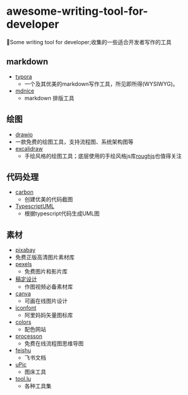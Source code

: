 # awesome-writing-tool-for-developer
🔧Some writing tool for developer;收集的一些适合开发者写作的工具

## markdown
- [typora](https://www.typora.io/)
  - 一个及其优美的markdown写作工具，所见即所得(WYSIWYG)。
- [mdnice](https://mdnice.com)
  - markdown 排版工具

## 绘图
- [drawio](https://github.com/jgraph/drawio-desktop)
 - ⼀款免费的绘图⼯具，⽀持流程图、系统架构图等
- [excalidraw](https://excalidraw.com/)
  - 手绘风格的绘图工具；底层使用的手绘风格js库[roughjs](https://github.com/rough-stuff/rough)也值得关注

## 代码处理
- [carbon](https://carbon.now.sh/)
  - 创建优美的代码截图
- [TypescriptUML](https://tsuml-demo.firebaseapp.com/)
  - 根据typescript代码生成UML图

## 素材
- [pixabay](https://pixabay.com/zh/)
 - 免费正版⾼清图⽚素材库
- [pexels](https://www.pexels.com/zh-cn/)
  - 免费图⽚和影⽚库
- [稿定设计](https://www.gaoding.com/introduction)
  - 作图视频必备素材库
- [canva](https://www.canva.cn/)
   - 可画在线图⽚设计
- [iconfont](https://www.iconfont.cn/)
  - 阿⾥妈妈⽮量图标库
- [colors](https://coolors.co/)
  - 配色网站
- [processon](https://www.processon.com/)
  - 免费在线流程图思维导图
- [feishu](https://feishu.cn)
  - 飞书文档
- [uPic](https://github.com/gee1k/uPic)
  - 图床工具
- [tool.lu](https://tool.lu/)
  - 各种工具集
